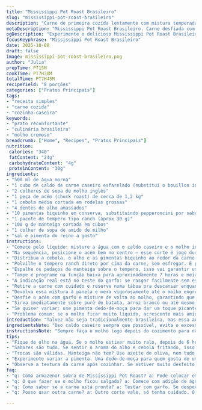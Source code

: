 ```yaml
---
title: "Mississippi Pot Roast Brasileiro"
slug: "mississippi-pot-roast-brasileiro"
description: "Carne de primeira cozida lentamente com mistura temperada, manteiga, cebola e pimenta pepperoncini. Usa caldo de carne caseiro com molho inglês para um fundo rico. Carne macia, desfiando fácil com garfo. Molho reduzido com amido de milho cria cremosidade imediata. Receita fácil, virou clássico em minha cozinha, mas com toque nacional trocando um ingrediente por algo do nosso quintal."
metaDescription: "Mississippi Pot Roast Brasileiro. Carne desfiada com molho delicioso. Experimente essa adaptação perfeita da receita americana com um toque brasileiro."
ogDescription: "Experimente o delicioso Mississippi Pot Roast Brasileiro. Carne macia e saborosa, ideal para um jantar aconchegante ou um almoço em família."
focusKeyphrase: "Mississippi Pot Roast Brasileiro"
date: 2025-10-08
draft: false
image: mississippi-pot-roast-brasileiro.png
author: "Julia"
prepTime: PT15M
cookTime: PT7H30M
totalTime: PT7H45M
recipeYield: "8 porções"
categories: ["Pratos Principais"]
tags:
- "receita simples"
- "carne cozida"
- "cozinha caseira"
keywords:
- "prato reconfortante"
- "culinária brasileira"
- "molho cremoso"
breadcrumb: ["Home", "Recipes", "Pratos Principais"]
nutrition: 
 calories: "340"
 fatContent: "24g"
 carbohydrateContent: "4g"
 proteinContent: "30g"
ingredients:
- "500 ml de água morna"
- "1 cubo de caldo de carne caseiro esfarelado (substitui o bouillon industrializado)"
- "2 colheres de sopa de molho inglês"
- "1 peça de acém (chuck roast) de cerca de 1,2 kg"
- "1 cebola média cortada em rodelas grossas"
- "4 dentes de alho amassados"
- "10 pimentas biquinho em conserva, substituindo pepperoncini por sabor brasileiro mais suave"
- "1 pacote de tempero tipo ranch (aprox 30 g)"
- "100 g de manteiga cortada em cubos"
- "1 colher de sopa de amido de milho"
- "sal e pimenta do reino a gosto"
instructions:
- "Comece pelo líquido: misture a água com o caldo caseiro e o molho inglês no fundo da panela elétrica. Use um batedor ou garfo pra dissolver tudo bem, não precisa ficar completamente uniforme, só evitar grumos grandes."
- "Na sequência, posicione o acém bem no centro – esse corte é jogo duro, precisa desse tempo longo de cozimento pra amaciar."
- "Distribua a cebola, o alho e as pimentas biquinho ao redor da carne – o aroma que vai sair disso é irresistível, cebola caramelizando enquanto o alho desprende perfume."
- "Polvilhe o tempero ranch direto por cima da carne, sem esfregar. É pra ficar por cima mesmo, reforçando a crosta que vai formar na superfície da carne e concentrando sabor."
- "Espalhe os pedaços de manteiga sobre o tempero, isso vai garantir um toque amanteigado e ajudará a espalhar gordura e sabor na hora de cozinhar."
- "Tampe e programe na função baixa para aproximadamente 7 horas e meia; ajustei um pouco para garantir aquele ponto que não desmancha demais, mantendo textura bacana para desfiar."
- "A indicação real está no teste do garfo: se rasgar facilmente sem esforço, tá bom. Ficou pegajoso demais? Cozinhe só mais um pouco e acompanhe întimas mudanças visuais."
- "Retire a carne com cuidado e reserve numa tábua pra descansar enquanto finaliza o molho. Aproveite para colher 60 ml do caldo e misturar com o amido de milho até dissolver bem – esse truque evita grumos no molho final."
- "Devolva essa mistura à panela e mexa vigorosamente até o molho engrossar – a textura deve ficar cremosa, com brilho suave. Use a função ‘manter quente’ para não perder o ponto."
- "Desfie o acém com garfo e misture de volta ao molho, garantindo que tudo fique bem envolvido. O aroma deve estar intenso, o visual bem apetitoso."
- "Sirva imediatamente sobre purê de batata, arroz branco ou até mesmo macarrão de ovos - o molho pega bem em tudo. Repare no brilho da manteiga e como o tempero ranch amacia o paladar."
- "Se quiser variar: use pimenta dedo-de-moça para dar um toque picante, ou substitua a manteiga por manteiga de garrafa para um gosto mais nordestino."
- "Problema comum: se o molho ficar muito líquido, acrescente mais amido dissolvido; se seco demais, pingue uma colher de água/ caldo aos poucos. Esse equilíbrio é tudo no cozimento lento."
introduction: "Talvez não seja tradicionalmente brasileira, mas essa adaptação do clássico Mississippi Pot Roast virou hit no meu fogão, especialmente quando quero algo reconfortante e prático. A façanha está em poucos ingredientes combinados com paciência. Descobri que trocar as pimentas americana por biquinho dá um sabor suave e quase adocicado, deixando o prato menos agressivo para quem não curte muito ardência. A textura? Carne se desmanchando, mas que ainda carrega aquela textura que apetece morder, tudo envolvido em um molho vistoso, aveludado, com sabor profundo. Tem horas que a gente não quer invenção, quer comida pra ligar o botão do conforto."
ingredientsNote: "Uso caldo caseiro sempre que possível, evita o excesso de sódio e flavors estranhos, além de dar aquela pegada artesanal. O tempero ranch é uma pegada americana, mas funciona bem como uma mistura de ervas e especiarias balanceadas, pode ser substituído por uma combinação caseira de alho em pó, cebola em pó, salsa desidratada, páprica e um pouco de pimenta do reino. Se manteiga não tiver à mão, óleo de coco ou azeite de oliva bem aromatizado também funcionam, cada um muda o perfil do prato, algo pra brincar no futuro. Pimentas biquinho dão o toque delicado e combinam mais com o paladar brasileiro, mas se quiser apimentar, dedo-de-moça é tiro certo."
instructionsNote: "Sempre faça o molho logo depois do cozimento para não jogar fora essa gordura boa proveniente da manteiga derretida e da carne. Não pule o passo do molho com amido; fazer esse 'slurry' e devolvê-lo na panela evita o tal efeito de molho ralo ou aguado. Na panela elétrica, não há como abrir toda hora, mas observe o aroma; o cheiro liberado pela cebola e alho sendo cozidos lentamente dá pistas de que a carne está no ponto. Se fizer num forno baixo com panela tampada, cubra com papel alumínio e dobraduras para trama de vapor. Dá um trabalho a mais, mas vale a pena para um jantar de domingo. Sempre que faço, deixo cook time com margem, observando a textura ao invés do relógio. Reposar a carne fora do líquido antes de desfiar evita que ela esfarele demais e perca textura."
tips:
- "Fique de olho na água. Se o molho estiver muito ralo, depois de 6 horas experimente um pouco. Se ainda líquido, pegue amido de milho, misture. Solução prática."
- "Sabores são tudo. Se sentir o aroma do alho e cebola fritando, isso é bom sinal. Rica para o paladar. Carne quebrando? É hora de checar o ponto com garfo."
- "Trocas são válidas. Manteiga não tem? Use azeite de oliva, nem tudo está perdido. Cada um tem seu sabor. Cozinhar é o que vale, se arriscar dá resultado."
- "Experimente variar a pimenta. Uma dedo-de-moça para quem gosta de um toque mais picante. Um pouco só? Tente com cuidado. O gosto vai fazer diferença."
- "Observe a textura da carne após cozinhar. Se estiver muito desfeito, pode acabar perdendo a textura. Dê tempo, mas não exagere. Aqui, técnica é tudo."
faq:
- "q: Como armazenar sobra de Mississippi Pot Roast? a: Pode colocar em pote fechado. Frigorífico, até 5 dias. Congelar? Até três meses. Mas perca um pouco da textura."
- "q: O que fazer se o molho ficou salgado? a: Comece com adição de água ou caldo. Corrige bem. A carne já tem sal também. Dê tempo e prove até atingir o gosto correto."
- "q: Como saber se a carne está pronta? a: Testar com garfo. Se despedaçar é sinal. Olhe também para o molho. Bordo cremoso, brilhante significa que está no ponto ideal."
- "q: Posso usar outra carne? a: Outro corte vale, só tenha cuidado. O acém é ideal pela textura. Fraldinha pode funcionar, mas não vai ser igual. Ajuste o tempo de cozimento."

---
```

